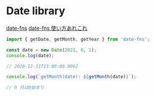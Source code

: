 # Date library

[date-fns](https://www.npmjs.com/package/date-fns)
[date-fns 使い方あれこれ](https://zenn.dev/snjssk/articles/f05d1bcfeb9604)

```JavaScript
import { getDate, getMonth, getYear } from 'date-fns';

const date = new Date(2021, 0, 1);
console.log(date);

// 2020-12-31T15:00:00.000Z
```

```JavaScript
console.log(`getMonth(date): ${getMonth(date)}`);

// 0 月は0始まり
```
